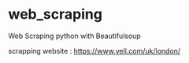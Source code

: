 # web_scraping
Web Scraping python with Beautifulsoup

scrapping website : https://www.yell.com/uk/london/
